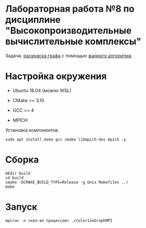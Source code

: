 # Лабораторная работа №8 по дисциплине "Высокопроизводительные вычислительные комплексы"

Задача: [раскраска графа](https://ru.wikipedia.org/wiki/%D0%A0%D0%B0%D1%81%D0%BA%D1%80%D0%B0%D1%81%D0%BA%D0%B0_%D0%B3%D1%80%D0%B0%D1%84%D0%BE%D0%B2)
c помощью [жадного алгоритма](https://ru.wikipedia.org/wiki/%D0%A0%D0%B0%D1%81%D0%BA%D1%80%D0%B0%D1%81%D0%BA%D0%B0_%D0%B3%D1%80%D0%B0%D1%84%D0%BE%D0%B2#%D0%96%D0%B0%D0%B4%D0%BD%D0%B0%D1%8F_%D1%80%D0%B0%D1%81%D0%BA%D1%80%D0%B0%D1%81%D0%BA%D0%B0).

# Настройка окружения

- Ubuntu 18.04 (можно WSL)

- CMake >= 3.10

- GCC >= 4

- MPICH

Установка компонентов:

```
sudo apt install make gcc cmake libmpich-dev mpich -y
```

# Сборка

```
mkdir build
cd build
cmake -DCMAKE_BUILD_TYPE=Release -g Unix Makefiles ../
make
```

# Запуск
```
mpirun -n <кол-во процессов> ./ColorizeGraphMPI
```
